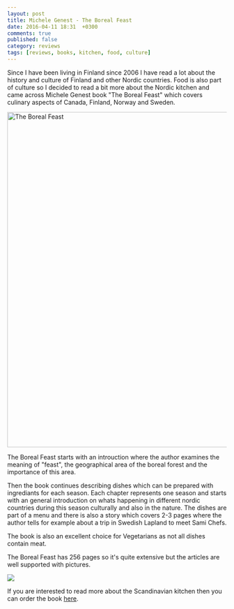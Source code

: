 ```yaml
---
layout: post
title: Michele Genest - The Boreal Feast
date: 2016-04-11 18:31  +0300
comments: true
published: false
category: reviews
tags: [reviews, books, kitchen, food, culture]
---
```

Since I have been living in Finland since 2006 I have read a lot about the history and  culture of Finland and other Nordic countries. Food is also part of culture so I decided to read a bit more about the Nordic kitchen and came across Michele Genest book "The Boreal Feast" which covers culinary aspects of Canada, Finland, Norway and Sweden.
   
<a data-flickr-embed="true"  href="https://www.flickr.com/photos/90204224@N07/26490029551/in/dateposted-public/" title="The Boreal Feast"><img src="https://farm2.staticflickr.com/1516/26490029551_bcf084d242_b.jpg" width="1024" height="768" alt="The Boreal Feast"></a><script async src="//embedr.flickr.com/assets/client-code.js" charset="utf-8"></script>
    
<!--more-->
    
The Boreal Feast starts with an introuction where the author examines the meaning of "feast", the geographical area of the boreal forest and the importance of this area.

Then the book continues describing dishes which can be prepared with ingrediants for each season. Each chapter represents one season and starts with an general introduction on whats happening in different nordic countries during this season culturally and also in the nature. The dishes are part of a menu and there is also a story which covers 2-3 pages where the author tells for example about a trip in Swedish Lapland to meet Sami Chefs.

The book is also an excellent choice for Vegetarians as not all dishes contain meat.

The Boreal Feast has 256 pages so it's quite extensive but the articles are well supported with pictures.
    
<a  href="http://www.amazon.com/gp/product/1550176277/ref=as_li_tl?ie=UTF8&camp=1789&creative=9325&creativeASIN=1550176277&linkCode=as2&tag=hikeve-20&linkId=CQVOTB2X2YK6HSL3"><img border="0" src="http://ws-na.amazon-adsystem.com/widgets/q?_encoding=UTF8&ASIN=1550176277&Format=_SL250_&ID=AsinImage&MarketPlace=US&ServiceVersion=20070822&WS=1&tag=hikeve-20" ></a><img src="http://ir-na.amazon-adsystem.com/e/ir?t=hikeve-20&l=as2&o=1&a=1550176277" width="1" height="1" border="0" alt="" style="border:none !important; margin:0px !important;" />
    
If you are interested to read more about the Scandinavian kitchen then you can order the book <a href="http://www.amazon.com/gp/product/1550176277/ref=as_li_tl?ie=UTF8&camp=1789&creative=9325&creativeASIN=1550176277&linkCode=as2&tag=hikeve-20&linkId=3EZE73DXNHX57DY6">here</a>.
